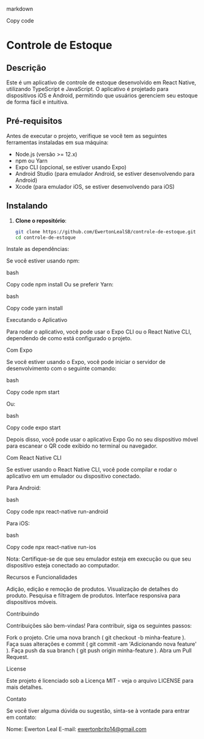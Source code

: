 markdown

Copy code
# Controle de Estoque

## Descrição
Este é um aplicativo de controle de estoque desenvolvido em React Native, utilizando TypeScript e JavaScript. O aplicativo é projetado para dispositivos iOS e Android, permitindo que usuários gerenciem seu estoque de forma fácil e intuitiva.

## Pré-requisitos

Antes de executar o projeto, verifique se você tem as seguintes ferramentas instaladas em sua máquina:

- Node.js (versão >= 12.x)
- npm ou Yarn
- Expo CLI (opcional, se estiver usando Expo)
- Android Studio (para emulador Android, se estiver desenvolvendo para Android)
- Xcode (para emulador iOS, se estiver desenvolvendo para iOS)

## Instalando

1. **Clone o repositório**:

   ```bash
   git clone https://github.com/EwertonLealSB/controle-de-estoque.git
   cd controle-de-estoque

Instale as dependências:

Se você estiver usando npm:

bash

Copy code
npm install
Ou se preferir Yarn:

bash

Copy code
yarn install

Executando o Aplicativo

Para rodar o aplicativo, você pode usar o Expo CLI ou o React Native CLI, dependendo de como está configurado o projeto.


Com Expo

Se você estiver usando o Expo, você pode iniciar o servidor de desenvolvimento com o seguinte comando:


bash

Copy code
npm start

Ou:


bash

Copy code
expo start

Depois disso, você pode usar o aplicativo Expo Go no seu dispositivo móvel para escanear o QR code exibido no terminal ou navegador.


Com React Native CLI

Se estiver usando o React Native CLI, você pode compilar e rodar o aplicativo em um emulador ou dispositivo conectado.


Para Android:


bash

Copy code
npx react-native run-android

Para iOS:


bash

Copy code
npx react-native run-ios

Nota: Certifique-se de que seu emulador esteja em execução ou que seu dispositivo esteja conectado ao computador.


Recursos e Funcionalidades

Adição, edição e remoção de produtos.
Visualização de detalhes do produto.
Pesquisa e filtragem de produtos.
Interface responsiva para dispositivos móveis.

Contribuindo

Contribuições são bem-vindas! Para contribuir, siga os seguintes passos:


Fork o projeto.
Crie uma nova branch (
git checkout -b minha-feature
).
Faça suas alterações e commit (
git commit -am 'Adicionando nova feature'
).
Faça push da sua branch (
git push origin minha-feature
).
Abra um Pull Request.

License

Este projeto é licenciado sob a Licença MIT - veja o arquivo LICENSE para mais detalhes.


Contato

Se você tiver alguma dúvida ou sugestão, sinta-se à vontade para entrar em contato:


Nome: Ewerton Leal
E-mail: ewertonbrito14@gmail.com
